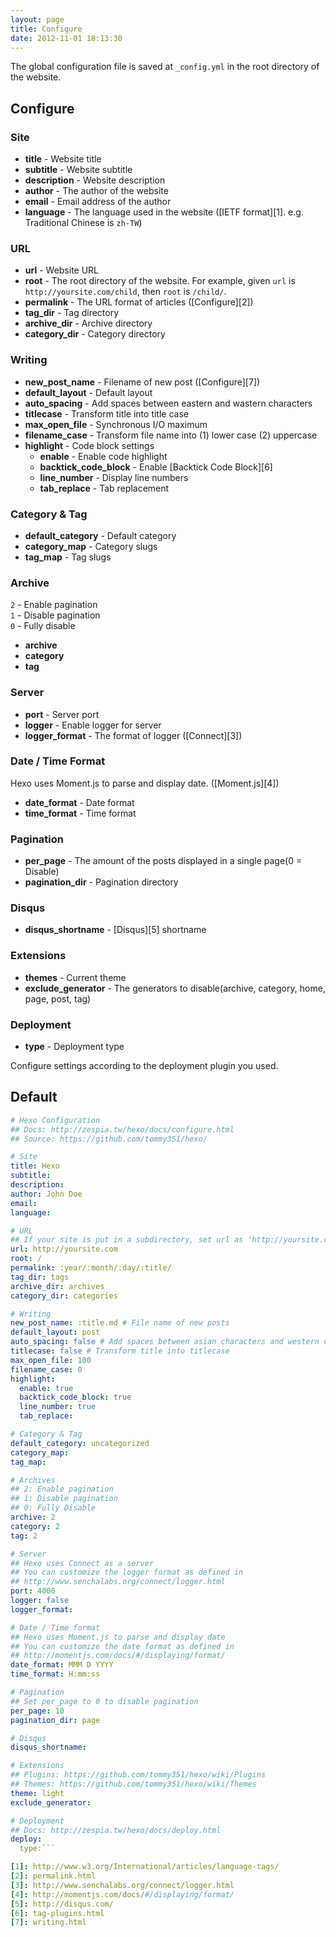 ```yaml
---
layout: page
title: Configure
date: 2012-11-01 18:13:30
---
```


The global configuration file is saved at `_config.yml` in the root directory of the website.

## Configure

### Site

- **title** - Website title
- **subtitle** - Website subtitle
- **description** - Website description
- **author** - The author of the website
- **email** - Email address of the author
- **language** - The language used in the website ([IETF format][1]. e.g. Traditional Chinese is `zh-TW`)

### URL

- **url** - Website URL
- **root** - The root directory of the website. For example, given `url` is `http://yoursite.com/child`, then `root` is `/child/`.
- **permalink** - The URL format of articles ([Configure][2])
- **tag_dir** - Tag directory
- **archive_dir** - Archive directory
- **category_dir** - Category directory

### Writing

- **new_post_name** - Filename of new post ([Configure][7])
- **default_layout** - Default layout
- **auto_spacing** - Add spaces between eastern and wastern characters
- **titlecase** - Transform title into title case
- **max_open_file** - Synchronous I/O maximum
- **filename_case** - Transform file name into (1) lower case (2) uppercase
- **highlight** - Code block settings
  - **enable** - Enable code highlight
  - **backtick_code_block** - Enable [Backtick Code Block][6]
  - **line_number** - Display line numbers
  - **tab_replace** - Tab replacement
  
### Category & Tag

- **default_category** - Default category
- **category_map** - Category slugs
- **tag_map** - Tag slugs

### Archive

`2` - Enable pagination  
`1` - Disable pagination  
`0` - Fully disable

- **archive**
- **category**
- **tag**

### Server

- **port** - Server port
- **logger** - Enable logger for server
- **logger_format** - The format of logger ([Connect][3])

### Date / Time Format

Hexo uses Moment.js to parse and display date. ([Moment.js][4])

- **date_format** - Date format
- **time_format** - Time format

### Pagination

- **per_page** - The amount of the posts displayed in a single page(0 = Disable)
- **pagination_dir** - Pagination directory

### Disqus

- **disqus_shortname** - [Disqus][5] shortname

### Extensions

- **themes** - Current theme
- **exclude_generator** - The generators to disable(archive, category, home, page, post, tag)

### Deployment

- **type** - Deployment type

Configure settings according to the deployment plugin you used.

## Default

``` yaml
# Hexo Configuration
## Docs: http://zespia.tw/hexo/docs/configure.html
## Source: https://github.com/tommy351/hexo/

# Site
title: Hexo
subtitle:
description:
author: John Doe
email:
language:

# URL
## If your site is put in a subdirectory, set url as 'http://yoursite.com/child' and root as '/child/'
url: http://yoursite.com
root: /
permalink: :year/:month/:day/:title/
tag_dir: tags
archive_dir: archives
category_dir: categories

# Writing
new_post_name: :title.md # File name of new posts
default_layout: post
auto_spacing: false # Add spaces between asian characters and western characters
titlecase: false # Transform title into titlecase
max_open_file: 100
filename_case: 0
highlight:
  enable: true
  backtick_code_block: true
  line_number: true
  tab_replace:

# Category & Tag
default_category: uncategorized
category_map:
tag_map:

# Archives
## 2: Enable pagination
## 1: Disable pagination
## 0: Fully Disable
archive: 2
category: 2
tag: 2

# Server
## Hexo uses Connect as a server
## You can customize the logger format as defined in
## http://www.senchalabs.org/connect/logger.html
port: 4000
logger: false
logger_format:

# Date / Time format
## Hexo uses Moment.js to parse and display date
## You can customize the date format as defined in
## http://momentjs.com/docs/#/displaying/format/
date_format: MMM D YYYY
time_format: H:mm:ss

# Pagination
## Set per_page to 0 to disable pagination
per_page: 10
pagination_dir: page

# Disqus
disqus_shortname:

# Extensions
## Plugins: https://github.com/tommy351/hexo/wiki/Plugins
## Themes: https://github.com/tommy351/hexo/wiki/Themes
theme: light
exclude_generator:

# Deployment
## Docs: http://zespia.tw/hexo/docs/deploy.html
deploy:
  type:```

[1]: http://www.w3.org/International/articles/language-tags/
[2]: permalink.html
[3]: http://www.senchalabs.org/connect/logger.html
[4]: http://momentjs.com/docs/#/displaying/format/
[5]: http://disqus.com/
[6]: tag-plugins.html
[7]: writing.html